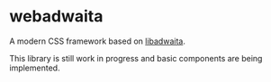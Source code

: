 # webadwaita

A modern CSS framework based on [libadwaita](https://gnome.pages.gitlab.gnome.org/libadwaita).

This library is still work in progress and basic components are being implemented.
